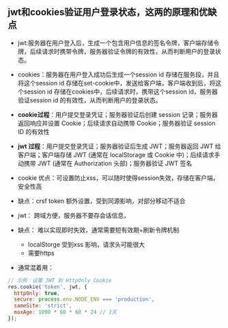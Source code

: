 ## jwt和cookies验证用户登录状态，这两的原理和优缺点
- jwt:服务器在用户登入后，生成一个包含用户信息的签名令牌，客户端存储令牌，后续请求时携带令牌，服务器验证令牌的有效性，从而判断用户的登录状态。
- cookies：服务器在用户登入成功后生成一个session id 存储在服务段，并且将这个session id 存储在set-cookie中，发送给客户端，客户端收到后，将这个session id 存储在cookies中，后续请求时，携带这个session id，服务器验证session id 的有效性，从而判断用户的登录状态。

- **cookie过程**：用户提交登录凭证；服务器验证后创建 session 记录；服务器返回响应并设置 Cookie；后续请求自动携带 Cookie；服务器验证 session ID 的有效性
- **jwt 过程**：用户提交登录凭证；服务器验证后生成 JWT；服务器返回 JWT 给客户端；客户端存储 JWT (通常在 localStorage 或 Cookie 中)；后续请求手动携带 JWT (通常在 Authorization 头部)；服务器验证 JWT 签名

- cookie 优点：可设置防止xss，可以随时使得session失效，存储在客户端，安全性高
- 缺点：crsf token 额外设置，受到同源影响，对部分移动不适合

- jwt： 跨域方便，服务器不要存会话信息，
- 缺点： 难以实现即时失效，通常需要短有效期+刷新令牌机制
  - localStorge 受到xss  影响，请求头可能很大
  - 需要https 
- 通常混着用：
```js
// 示例：设置 JWT 到 HttpOnly Cookie
res.cookie('token', jwt, {
  httpOnly: true,
  secure: process.env.NODE_ENV === 'production',
  sameSite: 'strict',
  maxAge: 1000 * 60 * 60 * 24 // 1天
});
```

